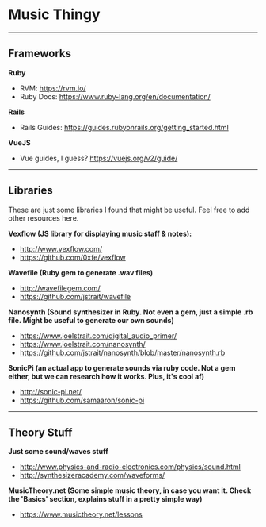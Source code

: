 # Music Thingy

- - -
## Frameworks

**Ruby**
- RVM: https://rvm.io/
- Ruby Docs: https://www.ruby-lang.org/en/documentation/

**Rails**
- Rails Guides: https://guides.rubyonrails.org/getting_started.html

**VueJS**
- Vue guides, I guess? https://vuejs.org/v2/guide/

- - -
## Libraries

These are just some libraries I found that might be useful. Feel free to add other resources here.

**Vexflow (JS library for displaying music staff & notes):** 
- http://www.vexflow.com/
- https://github.com/0xfe/vexflow

**Wavefile (Ruby gem to generate .wav files)**
- http://wavefilegem.com/
- https://github.com/jstrait/wavefile

**Nanosynth (Sound synthesizer in Ruby. Not even a gem, just a simple .rb file. Might be useful to generate our own sounds)**
- https://www.joelstrait.com/digital_audio_primer/
- https://www.joelstrait.com/nanosynth/
- https://github.com/jstrait/nanosynth/blob/master/nanosynth.rb

**SonicPi (an actual app to generate sounds via ruby code. Not a gem either, but we can research how it works. Plus, it's cool af)**
- http://sonic-pi.net/
- https://github.com/samaaron/sonic-pi

- - -
## Theory Stuff

**Just some sound/waves stuff**
- http://www.physics-and-radio-electronics.com/physics/sound.html
- http://synthesizeracademy.com/waveforms/

**MusicTheory.net (Some simple music theory, in case you want it. Check the 'Basics' section, explains stuff in a pretty simple way)**
- https://www.musictheory.net/lessons
